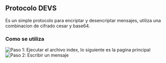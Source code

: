## Protocolo DEVS

Es un simple protocolo para encriptar y desencriptar mensajes, utiliza una combinacion de cifrado cesar y base64.

### Como se utiliza

![Paso 1: Ejecutar el archivo index, lo siguiente es la pagina principal ](/imgs/Step1.png)
![Paso 2: Escribir un mensaje](/imgs/Step2.png)
